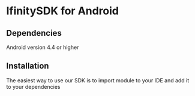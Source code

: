 IfinitySDK for Android
=======



Dependencies
----------------

Android version 4.4 or higher


Installation
-----------------

The easiest way to use our SDK is to import module to your IDE and add it to your dependencies
